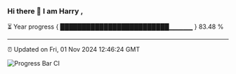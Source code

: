 ### Hi there 👋 I am Harry , 

⏳ Year progress { █████████████████████████▁▁▁▁▁ } 83.48 %

---

⏰ Updated on Fri, 01 Nov 2024 12:46:24 GMT

![Progress Bar CI](https://github.com/duykhang68/duykhang68/workflows/Progress%20Bar%20CI/badge.svg)
